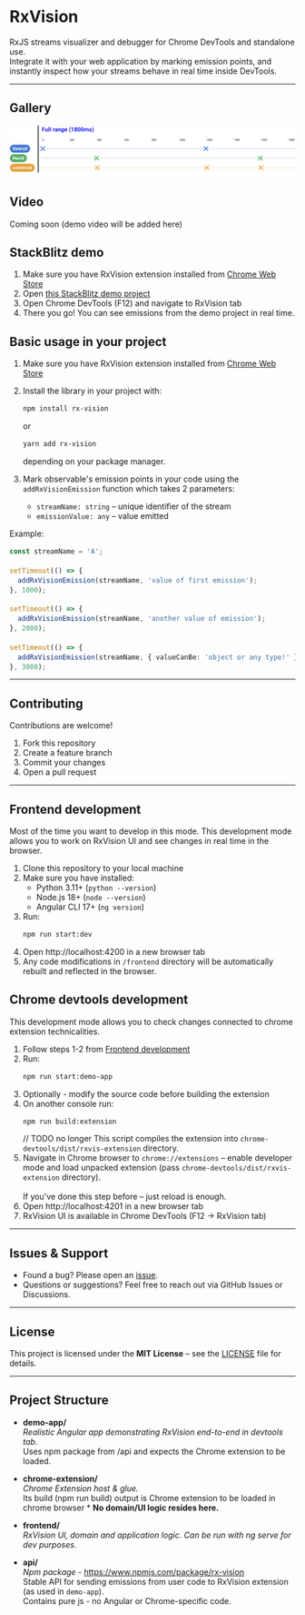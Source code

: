 # RxVision

RxJS streams visualizer and debugger for Chrome DevTools and standalone use.<br>
Integrate it with your web application by marking emission points, and instantly inspect how your streams behave in real time inside DevTools.

---

## Gallery
![Gallery 1](assets/graph.png)


## Video
Coming soon (demo video will be added here)


## StackBlitz demo

1. Make sure you have RxVision extension installed from [Chrome Web Store](https://chrome.google.com/webstore/detail/rxvision-rxjs-streams-v/ldgfbffkpkdmdmflfjdlnaclhkmjblmd)
2. Open [this StackBlitz demo project](https://stackblitz.com/edit/vitejs-vite-txfkgfrf?file=src%2Fmain.ts)
3. Open Chrome DevTools (F12) and navigate to RxVision tab
4. There you go! You can see emissions from the demo project in real time.

## Basic usage in your project

1. Make sure you have RxVision extension installed from [Chrome Web Store](https://chrome.google.com/webstore/detail/rxvision-rxjs-streams-v/ldgfbffkpkdmdmflfjdlnaclhkmjblmd)
2. Install the library in your project with:

   ```bash
   npm install rx-vision
   ```
   or
   ```bash
   yarn add rx-vision
   ```
   depending on your package manager.

3. Mark observable's emission points in your code using the `addRxVisionEmission` function which takes 2 parameters:
    - `streamName: string` – unique identifier of the stream
    - `emissionValue: any` – value emitted

Example:

```ts
const streamName = 'A';

setTimeout(() => {
  addRxVisionEmission(streamName, 'value of first emission');
}, 1000);

setTimeout(() => {
  addRxVisionEmission(streamName, 'another value of emission');
}, 2000);

setTimeout(() => {
  addRxVisionEmission(streamName, { valueCanBe: 'object or any type!' });
}, 3000);
```

---


## Contributing
Contributions are welcome!
1. Fork this repository
2. Create a feature branch
3. Commit your changes
4. Open a pull request
---

## Frontend development
Most of the time you want to develop in this mode.
This development mode allows you to work on RxVision UI and see changes in real time in the browser.
1. Clone this repository to your local machine
2. Make sure you have installed:
    - Python 3.11+ (`python --version`)
    - Node.js 18+ (`node --version`)
    - Angular CLI 17+ (`ng version`)
3. Run:
   ```bash
   npm run start:dev
   ```
4. Open http://localhost:4200 in a new browser tab
5. Any code modifications in `/frontend` directory will be automatically rebuilt and reflected in the browser.


## Chrome devtools development
This development mode allows you to check changes connected to chrome extension technicalities.
1. Follow steps 1-2 from [Frontend development](#frontend-development)
2. Run:
   ```bash
   npm run start:demo-app
   ```
3. Optionally - modify the source code before building the extension
4. On another console run:
   ```bash
   npm run build:extension
   ```  
   // TODO no longer
   This script compiles the extension into `chrome-devtools/dist/rxvis-extension` directory.
5. Navigate in Chrome browser to `chrome://extensions` – enable developer mode and load unpacked extension (pass `chrome-devtools/dist/rxvis-extension` directory).<br><br>
   If you've done this step before – just reload is enough.
6. Open http://localhost:4201 in a new browser tab
7. RxVision UI is available in Chrome DevTools (F12 → RxVision tab)
---


## Issues & Support
- Found a bug? Please open an [issue](../../issues).
- Questions or suggestions? Feel free to reach out via GitHub Issues or Discussions.

---

## License
This project is licensed under the **MIT License** – see the [LICENSE](LICENSE) file for details.

---

## Project Structure

- **demo-app/**  
  *Realistic Angular app demonstrating RxVision end-to-end in devtools tab.*  
  Uses npm package from /api and expects the Chrome extension to be loaded.

- **chrome-extension/**  
  *Chrome Extension host & glue.*<br>
  Its build (npm run build) output is Chrome extension to be loaded in chrome browser *
  **No domain/UI logic resides here.**

- **frontend/**  
  *RxVision UI, domain and application logic.*
  *Can be run with ng serve for dev purposes.*

- **api/**  
  *Npm package* - https://www.npmjs.com/package/rx-vision <br>
  Stable API for sending emissions from user code to RxVision extension (as used in `demo-app`).  
  Contains pure js - no Angular or Chrome-specific code.

